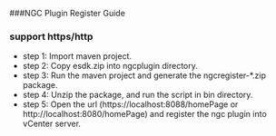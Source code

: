 ###NGC Plugin Register Guide
### support https/http
* step 1: Import maven project.
* step 2: Copy esdk.zip into ngcplugin directory.
* step 3: Run the maven project and generate the ngcregister-*.zip package.
* step 4: Unzip the package, and run the script in bin directory.
* step 5: Open the url (https://localhost:8088/homePage or http://localhost:8080/homePage) and register the ngc plugin into vCenter server.